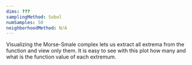 ```yaml
---
dims: ???
samplingMethod: Sobol
numSamples: 50
neighborhoodMethod: N/A
---
```


Visualizing the Morse-Smale complex lets us extract all extrema from the 
function and view only them. It is easy to see with this plot how many and 
what is the function value of each extremum.

